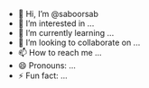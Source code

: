 - 👋 Hi, I’m @saboorsab
- 👀 I’m interested in ...
- 🌱 I’m currently learning ...
- 💞️ I’m looking to collaborate on ...
- 📫 How to reach me ...
- 😄 Pronouns: ...
- ⚡ Fun fact: ...

<!---
saboorsab/saboorsab is a ✨ special ✨ repository because its `README.md` (this file) appears on your GitHub profile.
You can click the Preview link to take a look at your changes.
--->
